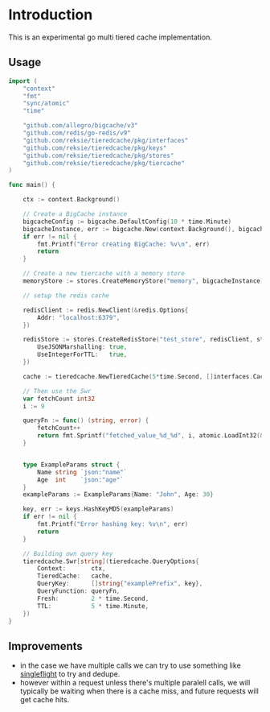 # Introduction

This is an experimental go multi tiered cache implementation.

## Usage

```go
import (
	"context"
	"fmt"
	"sync/atomic"
	"time"

	"github.com/allegro/bigcache/v3"
	"github.com/redis/go-redis/v9"
	"github.com/reksie/tieredcache/pkg/interfaces"
	"github.com/reksie/tieredcache/pkg/keys"
	"github.com/reksie/tieredcache/pkg/stores"
	"github.com/reksie/tieredcache/pkg/tiercache"
)

func main() {

	ctx := context.Background()

	// Create a BigCache instance
	bigcacheConfig := bigcache.DefaultConfig(10 * time.Minute)
	bigcacheInstance, err := bigcache.New(context.Background(), bigcacheConfig)
	if err != nil {
		fmt.Printf("Error creating BigCache: %v\n", err)
		return
	}

	// Create a new tiercache with a memory store
	memoryStore := stores.CreateMemoryStore("memory", bigcacheInstance)

	// setup the redis cache

	redisClient := redis.NewClient(&redis.Options{
		Addr: "localhost:6379",
	})

	redisStore := stores.CreateRedisStore("test_store", redisClient, stores.RedisStoreConfig{
		UseJSONMarshalling: true,
		UseIntegerForTTL:   true,
	})

	cache := tieredcache.NewTieredCache(5*time.Second, []interfaces.CacheStore{memoryStore, redisStore})

	// Then use the Swr
	var fetchCount int32
	i := 9

	queryFn := func() (string, error) {
		fetchCount++
		return fmt.Sprintf("fetched_value_%d_%d", i, atomic.LoadInt32(&fetchCount)), nil
	}


	type ExampleParams struct {
		Name string `json:"name"`
		Age  int    `json:"age"`
	}
	exampleParams := ExampleParams{Name: "John", Age: 30}

	key, err := keys.HashKeyMD5(exampleParams)
	if err != nil {
		fmt.Printf("Error hashing key: %v\n", err)
		return
	}

	// Building own query key
	tieredcache.Swr[string](tieredcache.QueryOptions{
		Context:       ctx,
		TieredCache:   cache,
		QueryKey:      []string{"examplePrefix", key},
		QueryFunction: queryFn,
		Fresh:         2 * time.Second,
		TTL:           5 * time.Minute,
	})
}
```

## Improvements

- in the case we have multiple calls we can try to use something like [singleflight](https://pkg.go.dev/golang.org/x/sync@v0.8.0/singleflight) to try and dedupe.
- however within a request unless there's multiple paralell calls, we will typically be waiting when there is a cache miss, and future requests will get cache hits.
